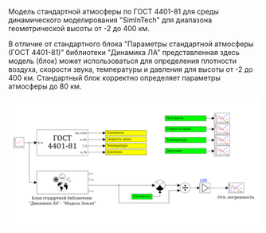 Модель стандартной атмосферы по ГОСТ 4401-81 для среды динамического
моделирования "SimInTech" для диапазона геометрической высоты от -2 до 400 км.

В отличие от стандартного блока "Параметры стандартной атмосферы (ГОСТ 4401-81)" библиотеки "Динамика ЛА" представленная здесь модель (блок) может использоваться для определения плотности воздуха, скорости звука, температуры и давления для высоты от -2  до 400 км. Стандартный блок корректно определяет параметры атмосферы до 80 км.

![](images/project.png)


